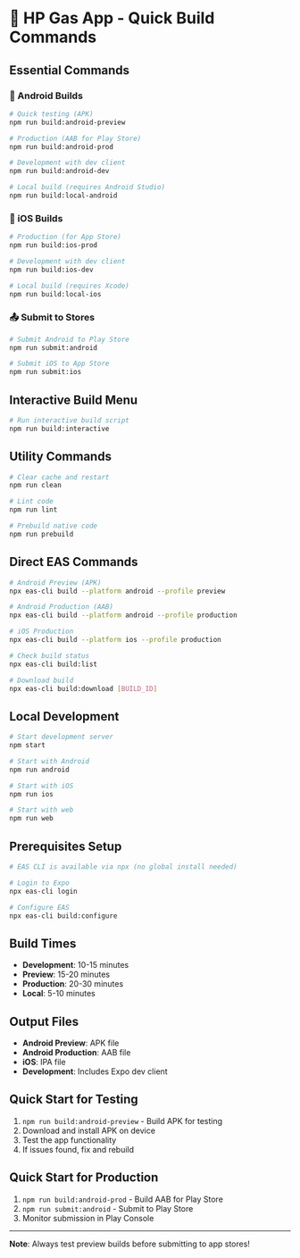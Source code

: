 # 🚀 HP Gas App - Quick Build Commands

## Essential Commands

### 📱 Android Builds
```bash
# Quick testing (APK)
npm run build:android-preview

# Production (AAB for Play Store)
npm run build:android-prod

# Development with dev client
npm run build:android-dev

# Local build (requires Android Studio)
npm run build:local-android
```

### 🍎 iOS Builds
```bash
# Production (for App Store)
npm run build:ios-prod

# Development with dev client
npm run build:ios-dev

# Local build (requires Xcode)
npm run build:local-ios
```

### 📤 Submit to Stores
```bash
# Submit Android to Play Store
npm run submit:android

# Submit iOS to App Store
npm run submit:ios
```

## Interactive Build Menu
```bash
# Run interactive build script
npm run build:interactive
```

## Utility Commands
```bash
# Clear cache and restart
npm run clean

# Lint code
npm run lint

# Prebuild native code
npm run prebuild
```

## Direct EAS Commands
```bash
# Android Preview (APK)
npx eas-cli build --platform android --profile preview

# Android Production (AAB)
npx eas-cli build --platform android --profile production

# iOS Production
npx eas-cli build --platform ios --profile production

# Check build status
npx eas-cli build:list

# Download build
npx eas-cli build:download [BUILD_ID]
```

## Local Development
```bash
# Start development server
npm start

# Start with Android
npm run android

# Start with iOS
npm run ios

# Start with web
npm run web
```

## Prerequisites Setup
```bash
# EAS CLI is available via npx (no global install needed)

# Login to Expo
npx eas-cli login

# Configure EAS
npx eas-cli build:configure
```

## Build Times
- **Development**: 10-15 minutes
- **Preview**: 15-20 minutes  
- **Production**: 20-30 minutes
- **Local**: 5-10 minutes

## Output Files
- **Android Preview**: APK file
- **Android Production**: AAB file
- **iOS**: IPA file
- **Development**: Includes Expo dev client

## Quick Start for Testing
1. `npm run build:android-preview` - Build APK for testing
2. Download and install APK on device
3. Test the app functionality
4. If issues found, fix and rebuild

## Quick Start for Production
1. `npm run build:android-prod` - Build AAB for Play Store
2. `npm run submit:android` - Submit to Play Store
3. Monitor submission in Play Console

---
**Note**: Always test preview builds before submitting to app stores!
